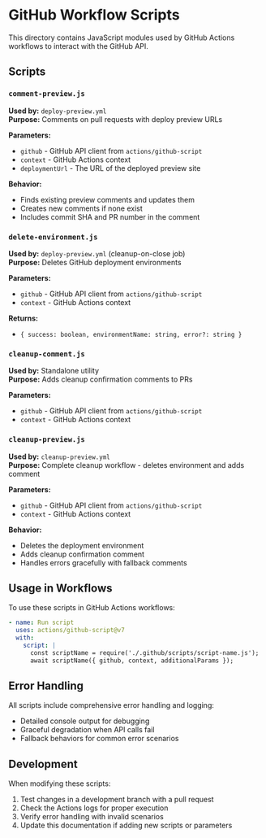 # GitHub Workflow Scripts

This directory contains JavaScript modules used by GitHub Actions workflows to interact with the GitHub API.

## Scripts

### `comment-preview.js`
**Used by:** `deploy-preview.yml`  
**Purpose:** Comments on pull requests with deploy preview URLs

**Parameters:**
- `github` - GitHub API client from `actions/github-script`
- `context` - GitHub Actions context
- `deploymentUrl` - The URL of the deployed preview site

**Behavior:**
- Finds existing preview comments and updates them
- Creates new comments if none exist
- Includes commit SHA and PR number in the comment

### `delete-environment.js`
**Used by:** `deploy-preview.yml` (cleanup-on-close job)  
**Purpose:** Deletes GitHub deployment environments

**Parameters:**
- `github` - GitHub API client from `actions/github-script`
- `context` - GitHub Actions context

**Returns:**
- `{ success: boolean, environmentName: string, error?: string }`

### `cleanup-comment.js`
**Used by:** Standalone utility  
**Purpose:** Adds cleanup confirmation comments to PRs

**Parameters:**
- `github` - GitHub API client from `actions/github-script`
- `context` - GitHub Actions context

### `cleanup-preview.js`
**Used by:** `cleanup-preview.yml`  
**Purpose:** Complete cleanup workflow - deletes environment and adds comment

**Parameters:**
- `github` - GitHub API client from `actions/github-script`
- `context` - GitHub Actions context

**Behavior:**
- Deletes the deployment environment
- Adds cleanup confirmation comment
- Handles errors gracefully with fallback comments

## Usage in Workflows

To use these scripts in GitHub Actions workflows:

```yaml
- name: Run script
  uses: actions/github-script@v7
  with:
    script: |
      const scriptName = require('./.github/scripts/script-name.js');
      await scriptName({ github, context, additionalParams });
```

## Error Handling

All scripts include comprehensive error handling and logging:
- Detailed console output for debugging
- Graceful degradation when API calls fail
- Fallback behaviors for common error scenarios

## Development

When modifying these scripts:
1. Test changes in a development branch with a pull request
2. Check the Actions logs for proper execution
3. Verify error handling with invalid scenarios
4. Update this documentation if adding new scripts or parameters 